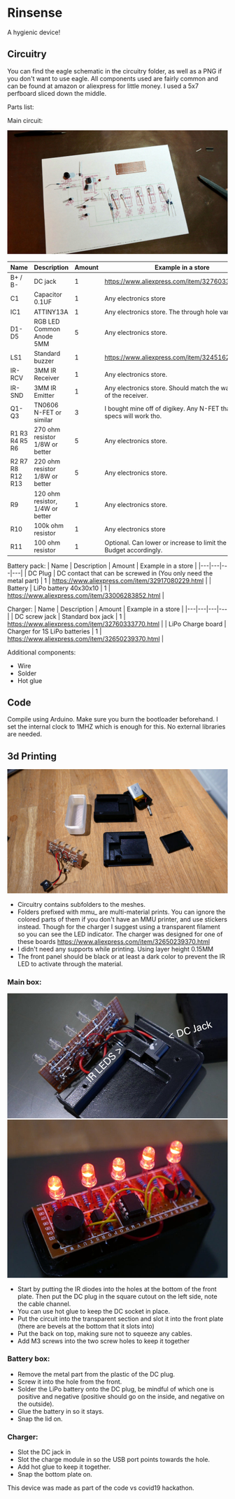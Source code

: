 # Rinsense
A hygienic device!


## Circuitry

You can find the eagle schematic in the circuitry folder, as well as a PNG if you don't want to use eagle. All components used are fairly common and can be found at amazon or aliexpress for little money. I used a 5x7 perfboard sliced down the middle.

Parts list:

Main circuit:

![Components needed](https://raw.githubusercontent.com/Jasdoge/Rinsense/master/pics/suggested_parts.jpg)

| Name | Description | Amount | Example in a store |
|---|---|---|---|
| B+ / B- | DC jack | 1 | https://www.aliexpress.com/item/32760333770.html |
| C1 | Capacitor 0.1UF | 1 | Any electronics store |
| IC1 | ATTINY13A | 1 | Any electronics store. The through hole variety. |
| D1-D5 | RGB LED Common Anode 5MM | 5 | Any electronics store. |
| LS1 | Standard buzzer | 1 | https://www.aliexpress.com/item/32451629272.html |
| IR-RCV | 3MM IR Receiver | 1 | Any electronics store. |
| IR-SND | 3MM IR Emitter | 1 | Any electronics store. Should match the wavelength of the receiver. |
| Q1-Q3 | TN0606 N-FET or similar | 3 | I bought mine off of digikey. Any N-FET that matches specs will work tho. |
| R1 R3 R4 R5 R6 | 270 ohm resistor 1/8W or better | 5 | Any electronics store. |
| R2 R7 R8 R12 R13 | 220 ohm resistor 1/8W or better | 5 | Any electronics store. |
| R9 | 120 ohm resistor, 1/4W or better | 1 | Any electronics store. |
| R10 | 100k ohm resistor | 1 | Any electronics store |
| R11 | 100 ohm resistor | 1 | Optional. Can lower or increase to limit the beeps. Budget accordingly. |

Battery pack:
| Name | Description | Amount | Example in a store |
|---|---|---|---|
| DC Plug | DC contact that can be screwed in (You only need the metal part) | 1 | https://www.aliexpress.com/item/32917080229.html |
| Battery | LiPo battery 40x30x10 | 1 | https://www.aliexpress.com/item/33006283852.html |


Charger:
| Name | Description | Amount | Example in a store |
|---|---|---|---|
| DC screw jack | Standard box jack | 1 | https://www.aliexpress.com/item/32760333770.html |
| LiPo Charge board | Charger for 1S LiPo batteries | 1 | https://www.aliexpress.com/item/32650239370.html |


Additional components:

* Wire
* Solder
* Hot glue




## Code

Compile using Arduino. Make sure you burn the bootloader beforehand. I set the internal clock to 1MHZ which is enough for this. No external libraries are needed.


## 3d Printing

![Printed parts](https://raw.githubusercontent.com/Jasdoge/Rinsense/master/pics/printed_parts.jpg)

* Circuitry contains subfolders to the meshes.
* Folders prefixed with mmu_ are multi-material prints. You can ignore the colored parts of them if you don't have an MMU printer, and use stickers instead. Though for the charger I suggest using a transparent filament so you can see the LED indicator. The charger was designed for one of these boards https://www.aliexpress.com/item/32650239370.html
* I didn't need any supports while printing. Using layer height 0.15MM
* The front panel should be black or at least a dark color to prevent the IR LED to activate through the material.

### Main box:

![Suggested front panel rigging](https://raw.githubusercontent.com/Jasdoge/Rinsense/master/pics/front_panel.jpg)
![Suggested top layout](https://raw.githubusercontent.com/Jasdoge/Rinsense/master/pics/top_layout.jpg)

* Start by putting the IR diodes into the holes at the bottom of the front plate. Then put the DC plug in the square cutout on the left side, note the cable channel.
* You can use hot glue to keep the DC socket in place.
* Put the circuit into the transparent section and slot it into the front plate (there are bevels at the bottom that it slots into)
* Put the back on top, making sure not to squeeze any cables.
* Add M3 screws into the two screw holes to keep it together

### Battery box:

* Remove the metal part from the plastic of the DC plug.
* Screw it into the hole from the front.
* Solder the LiPo battery onto the DC plug, be mindful of which one is positive and negative (positive should go on the inside, and negative on the outside).
* Glue the battery in so it stays.
* Snap the lid on.

### Charger:

* Slot the DC jack in
* Slot the charge module in so the USB port points towards the hole.
* Add hot glue to keep it together.
* Snap the bottom plate on.



This device was made as part of the code vs covid19 hackathon. 
